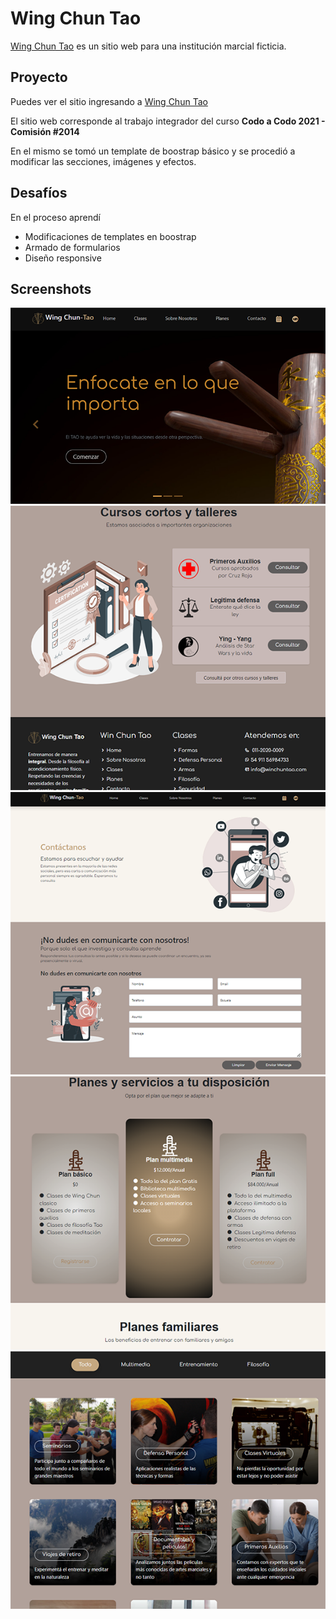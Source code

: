 # Wing Chun Tao

[Wing Chun Tao](https://elicasama.github.io/wing-chun-tao/) es un sitio web para una institución marcial ficticia.

## Proyecto 
Puedes ver el sitio ingresando a [Wing Chun Tao](https://elicasama.github.io/wing-chun-tao/)

El sitio web corresponde al trabajo integrador del curso **Codo a Codo 2021 - Comisión #2014**

En el mismo se tomó un template de boostrap básico y se procedió a modificar las secciones, imágenes y efectos.

## Desafíos

En el proceso aprendí

- Modificaciones de templates en boostrap
- Armado de formularios
- Diseño responsive

## Screenshots

![Inicio](./assets/img/readme/inicio.png)
![Cursos](./assets/img/readme/cursos.png) 
![Contacto](./assets/img/readme/contacto.png)
![Planes](./assets/img/readme/planes.png) 
![Secciones](./assets/img/readme/secciones.png)











